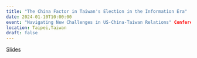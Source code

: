 ```yaml
---
title: "The China Factor in Taiwan's Election in the Information Era"
date: 2024-01-10T10:00:00
event: "Navigating New Challenges in US-China-Taiwan Relations" Conference organized by the Asian Pacific Peace Research Institute
location: Taipei,Taiwan
draft: false
---
```


[Slides](https://slides.com/karlho/talk_chinafactorin2024taiwanelections/fullscreen)
